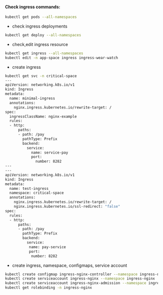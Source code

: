 #### Check ingress commands:
```bash
kubectl get pods --all-namespaces
```
- check ingress deployments
```bash
kubectl get deploy --all-namespaces
```
- check,edit ingress resource
```bash
kubectl get ingress --all-namespaces
kubectl edit -n app-space ingress ingress-wear-watch
```

- create ingress
```bash
kubectl get svc -n critical-space
---
apiVersion: networking.k8s.io/v1
kind: Ingress
metadata:
  name: minimal-ingress
  annotations:
    nginx.ingress.kubernetes.io/rewrite-target: /
spec:
  ingressClassName: nginx-example
  rules:
  - http:
      paths:
      - path: /pay
        pathType: Prefix
        backend:
          service:
            name: service-pay
            port:
              number: 8282
---
---
apiVersion: networking.k8s.io/v1
kind: Ingress
metadata:
  name: test-ingress
  namespace: critical-space
  annotations:
    nginx.ingress.kubernetes.io/rewrite-target: /
    nginx.ingress.kubernetes.io/ssl-redirect: "false"
spec:
  rules:
  - http:
      paths:
      - path: /pay
        pathType: Prefix
        backend:
          service:
           name: pay-service
           port:
            number: 8282
```

- create ingress, namespace, configmaps, service account
```bash
kubectl create configmap ingress-nginx-controller --namespace ingress-nginx
kubectl create serviceaccount ingress-nginx --namespace ingress-nginx
kubectl create serviceaccount ingress-nginx-admission --namespace ingress-nginx
kubectl get rolebinding -n ingress-nginx
```



